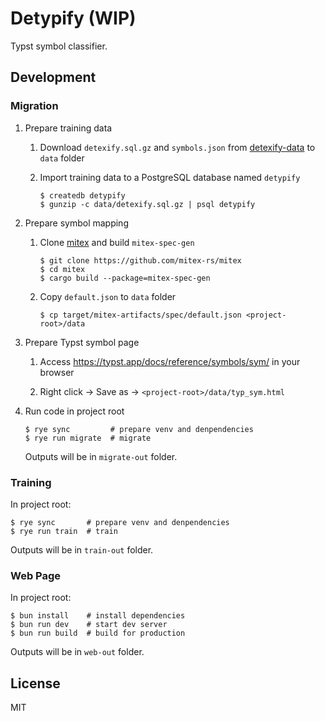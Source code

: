 # Detypify (WIP)

Typst symbol classifier.

## Development

### Migration

1. Prepare training data

    1. Download `detexify.sql.gz` and `symbols.json` from [detexify-data](https://github.com/kirel/detexify-data) to `data` folder

    1. Import training data to a PostgreSQL database named `detypify`

        ```console
        $ createdb detypify
        $ gunzip -c data/detexify.sql.gz | psql detypify
        ```

1. Prepare symbol mapping

    1. Clone [mitex](https://github.com/mitex-rs/mitex) and build `mitex-spec-gen`

        ```console
        $ git clone https://github.com/mitex-rs/mitex
        $ cd mitex
        $ cargo build --package=mitex-spec-gen
        ```

    1. Copy `default.json` to `data` folder

        ```console
        $ cp target/mitex-artifacts/spec/default.json <project-root>/data
        ```

1. Prepare Typst symbol page

    1. Access https://typst.app/docs/reference/symbols/sym/ in your browser

    1. Right click -> Save as -> `<project-root>/data/typ_sym.html`

1. Run code in project root

    ```console
    $ rye sync         # prepare venv and denpendencies
    $ rye run migrate  # migrate
    ```

    Outputs will be in `migrate-out` folder.

### Training

In project root:

```console
$ rye sync       # prepare venv and denpendencies
$ rye run train  # train
```

Outputs will be in `train-out` folder.

### Web Page

In project root:

```console
$ bun install    # install dependencies
$ bun run dev    # start dev server
$ bun run build  # build for production
```

Outputs will be in `web-out` folder.

## License

MIT
